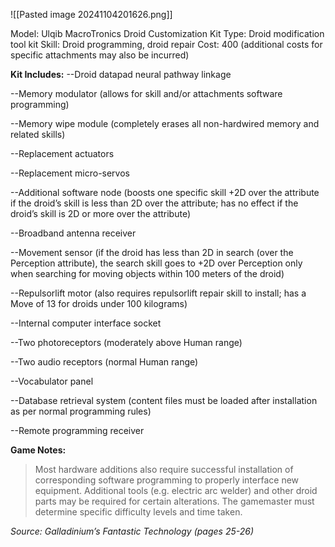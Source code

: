 ![[Pasted image 20241104201626.png]]

Model: Ulqib MacroTronics Droid Customization Kit
Type: Droid modification tool kit
Skill: Droid programming, droid repair
Cost: 400 (additional costs for specific attachments may
also be incurred)

**Kit Includes:**
--Droid datapad neural pathway linkage

--Memory modulator (allows for skill and/or attachments software programming)

--Memory wipe module (completely erases all non-hardwired memory and related skills)

--Replacement actuators

--Replacement micro-servos

--Additional software node (boosts one specific skill +2D over the attribute if the droid’s skill is less than 2D over the attribute; has no effect if the droid’s skill is 2D or more over the attribute)

--Broadband antenna receiver

--Movement sensor (if the droid has less than 2D in search (over the Perception attribute), the search skill goes to +2D over Perception only when searching for moving objects within 100 meters of the droid)

--Repulsorlift motor (also requires repulsorlift repair skill to install; has a Move of 13 for droids under 100 kilograms)

--Internal computer interface socket

--Two photoreceptors (moderately above Human range)

--Two audio receptors (normal Human range)

--Vocabulator panel

--Database retrieval system (content files must be loaded after installation as per normal programming rules)

--Remote programming receiver

**Game Notes:** 
> Most hardware additions also require successful installation of corresponding software programming to properly interface new equipment. Additional tools (e.g. electric arc welder) and other droid parts may be required for certain alterations. The gamemaster must determine specific difficulty levels and time taken.

*Source: Galladinium’s Fantastic Technology (pages 25-26)*